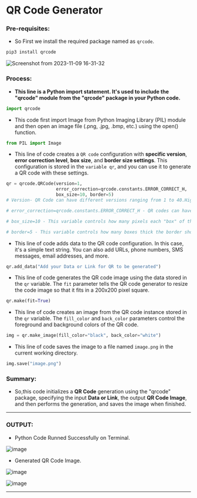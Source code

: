 # QR Code Generator

### Pre-requisites:

- So First we install the required package named as `qrcode`.

```bash
pip3 install qrcode
```

![Screenshot from 2023-11-09 16-31-32](https://github.com/Rohit312001/GitDemo/assets/76991475/c75e5f6b-eede-4313-a3ca-e8b73a4c1d7f)

### Process:

- **This line is a Python import statement. It's used to include the "qrcode" module from the "qrcode" package in your Python code.**

```python
import qrcode
```

- This code first import Image from Python Imaging Library (PIL) module and then open an image file (.png, .jpg, .bmp, etc.) using the open() function.

```python
from PIL import Image
```

- This line of code creates a `QR code` configuration with **specific version**, **error correction level**, **box size**, and **border size settings**. This configuration is stored in the `variable qr`, and you can use it to generate a QR code with these settings.

```python
qr = qrcode.QRCode(version=1,
                   error_correction=qrcode.constants.ERROR_CORRECT_H,
                   box_size=10, border=5)
# Version- QR Code can have different versions ranging from 1 to 40.Highest version means more data can be stored in the QR code.

# error_correction=qrcode.constants.ERROR_CORRECT_H - QR codes can have error correction to recover data if it's damaged or partially obscured. "H" is a higher level of error correction.

# box_size=10 - This variable controls how many pixels each "box" of the QR code is.

# border=5 - This variable controls how many boxes thick the border should be (the default is 4, which is the minimum according to the QR standard).
```

- This line of code adds data to the QR code configuration. In this case, it's a simple text string. You can also add URLs, phone numbers, SMS messages, email addresses, and more.

```python
qr.add_data("Add your Data or Link for QR to be generated")
```

- This line of code generates the QR code image using the data stored in the `qr` variable. The `fit` parameter tells the QR code generator to resize the code image so that it fits in a 200x200 pixel square.

```python
qr.make(fit=True)
```

- This line of code creates an image from the QR code instance stored in the `qr` variable. The `fill_color` and `back_color` parameters control the foreground and background colors of the QR code.

```python
img = qr.make_image(fill_color="black", back_color="white")
```

- This line of code saves the image to a file named `image.png` in the current working directory.

```python
img.save("image.png")
```

### Summary:

- So,this code initializes a **QR Code** generation using the "qrcode" package, specifying the input **Data or Link**, the output **QR Code Image**, and then performs the generation, and saves the image when finished.

---

### OUTPUT:

- Python Code Runned Successfully on Terminal.

![image](https://github.com/Rohit312001/GitDemo/assets/76991475/4b2422db-16e3-4e34-8a3d-afe6829a7c23)

- Generated QR Code Image.

![image](https://github.com/Rohit312001/GitDemo/assets/76991475/53beb5c3-aabd-4d9c-861a-eeba72097dda)

![image](https://github.com/Rohit312001/GitDemo/assets/76991475/4a8494a3-8ab8-4924-8126-7421d57b29aa)

---
